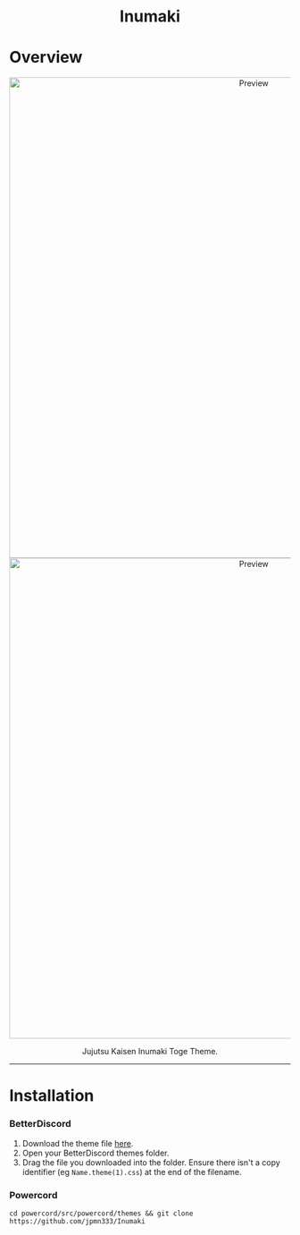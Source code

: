 <h1 align="center">Inumaki</h1>

# Overview

<p align="center">
  <img alt="Preview" width="860" alt="preview" src="https://i.imgur.com/BnLAQtq.png">
  <img alt="Preview" width="860" alt="preview" src="https://i.imgur.com/IhvnvS3.png">
<p align="center">

<p align="center">Jujutsu Kaisen Inumaki Toge Theme.</p>

---

# Installation

### BetterDiscord

1. Download the theme file [here](https://downgit.github.io/#/home?url=https://github.com/jpmn333/Inumaki/blob/main/Inumaki.theme.css).
2. Open your BetterDiscord themes folder.
3. Drag the file you downloaded into the folder. Ensure there isn't a copy identifier (eg `Name.theme(1).css`) at the end of the filename.

### Powercord

```cd powercord/src/powercord/themes && git clone https://github.com/jpmn333/Inumaki```
